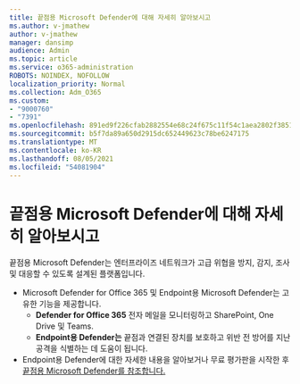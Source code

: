 ```yaml
---
title: 끝점용 Microsoft Defender에 대해 자세히 알아보시고
ms.author: v-jmathew
author: v-jmathew
manager: dansimp
audience: Admin
ms.topic: article
ms.service: o365-administration
ROBOTS: NOINDEX, NOFOLLOW
localization_priority: Normal
ms.collection: Adm_O365
ms.custom:
- "9000760"
- "7391"
ms.openlocfilehash: 891ed9f226cfab2882554e68c24f675c11f54c1aea2802f3851d42630af80df8
ms.sourcegitcommit: b5f7da89a650d2915dc652449623c78be6247175
ms.translationtype: MT
ms.contentlocale: ko-KR
ms.lasthandoff: 08/05/2021
ms.locfileid: "54081904"
---
```

# <a name="learn-more-about-microsoft-defender-for-endpoint"></a>끝점용 Microsoft Defender에 대해 자세히 알아보시고

끝점용 Microsoft Defender는 엔터프라이즈 네트워크가 고급 위협을 방지, 감지, 조사 및 대응할 수 있도록 설계된 플랫폼입니다.

- Microsoft Defender for Office 365 및 Endpoint용 Microsoft Defender는 고유한 기능을 제공합니다.
  - **Defender for Office 365** 전자 메일을 모니터링하고 SharePoint, One Drive 및 Teams.
  - **Endpoint용 Defender는** 끝점과 연결된 장치를 보호하고 위반 전 방어를 지난 공격을 식별하는 데 도움이 됩니다.
- Endpoint용 Defender에 대한 자세한 내용을 알아보거나 무료 평가판을 시작한 후 [끝점용 Microsoft Defender를 참조합니다.](https://go.microsoft.com/fwlink/?linkid=2094113)
